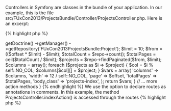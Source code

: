 Controllers in Symfony are classes in the bundle of your application. In our example, this is the file src/FUxCon2013/ProjectsBundle/Controller/ProjectsController.php. Here is an excerpt:

{% highlight php %}
<?php
class ProjectsController extends Controller
{
  const NO_COL = 3;
  const PAGE_SIZE = 5;

  /**
   * @Route("/", defaults={"offset" = 1})
   * @Route("/page:{offset}", name="_projects")
   * @Template()
   */
  function indexAction(Request $request, $offset = 1)
  {
    $repo = $this
        ->getDoctrine()
        ->getManager()
        ->getRepository('FUxCon2013ProjectsBundle:Project');

    $limit = 10;
    $from  = (($offset * $limit) - $limit);

    $totalCount = $repo->count();
    $totalPages = ceil($totalCount / $limit);

    $projects = $repo->findPaginated($from, $limit);

    $columns = array();
    foreach ($projects as $i => $project) {
        $col = $i % self::NO_COL;
        $columns[$col][] = $project;
    }

    $vars = array(
        'columns' => $columns,
        'width' => 12 / self::NO_COL,
        'page' => $offset,
        'totalPages' => $totalPages,
        'body_class' => 'projects-index',
    );

    return $vars;
  }

  // … more action methods
}
{% endhighlight %}

We use the option to declare routes as annotations in comments. In this example, the method ProjectsController.indexAction() is accessed through the routes    

{% highlight php %}
<?php
/**
 * @Route("/", defaults={"offset" = 1, "tag" = null})
 * @Route("/page:{offset}", name="_projects")
 */
{% endhighlight %}

Symfony does not have pagination built in so we use our custom methods from the repository to get at the count and the paginated list of projects. 

The annotation @Template() signals to Symfony that we want the variables returned from the controller to be rendered by a template with a standard name, in our case the file src/FUxCon2013/ProjectBundle/Resources/views/Projects/index.html.twig. We show this file below when explaining the views.
